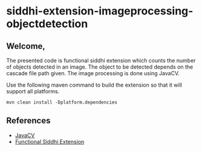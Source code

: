 # siddhi-extension-imageprocessing-objectdetection

## Welcome,

The presented code is functional siddhi extension which counts the number of objects detected in an image. The object to be detected depends on the cascade file path given. The image processing is done using JavaCV.

Use the following maven command to build the extension so that it will support all platforms.

```
mvn clean install -Dplatform.dependencies
```

## References
* [JavaCV](https://github.com/bytedeco/javacv)
* [Functional Siddhi Extension](https://docs.wso2.com/display/CEP310/Writing+a+Custom+Function)

